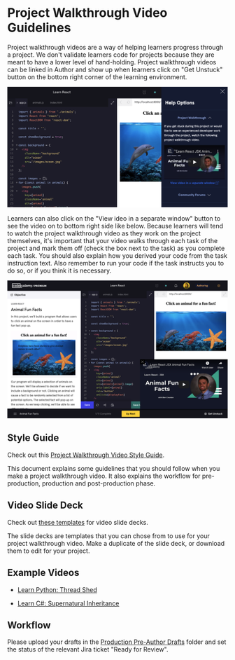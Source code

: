 # Project Walkthrough Video Guidelines

Project walkthrough videos are a way of helping learners progress through a project. We don't validate learners code for projects because they are meant to have a lower level of hand-holding. Project walkthrough videos can be linked in Author and show up when learners click on "Get Unstuck" button on the bottom right corner of the learning environment.

![Get Unstuck window](_img/get-unstuck.png)

Learners can also click on the "View ideo in a separate window" button to see the video on to bottom right side like below. Because learners will tend to watch the project walkthrough video as they work on the project themselves, it's important that your video walks through each task of the project and mark them off (check the box next to the task) as you complete each task. You should also explain how you derived your code from the task instruction text. Also remember to run your code if the task instructs you to do so, or if you think it is necessary.

![Project walkthrough video](_img/project-walkthrough.png)

## Style Guide

Check out this [Project Walkthrough Video Style Guide](https://docs.google.com/document/d/1XH0Z3DxWzP6EOMm8tKqBI5H3oj1Hj8jhIQQe-Xhi09g/edit?usp=sharing).

This document explains some guidelines that you should follow when you make a project walkthrough video. It also explains the workflow for pre-production, production and post-production phase.

## Video Slide Deck

Check out [these templates](https://docs.google.com/presentation/d/1QMbmjEI4S-1bR9ohyxkFYsmU5KYbdxZDEz7OpWE01Zs/edit?usp=sharing) for video slide decks.

The slide decks are templates that you can chose from to use for your project walkthrough video. Make a duplicate of the slide deck, or download them to edit for your project.

## Example Videos

- [Learn Python: Thread Shed](https://www.youtube.com/watch?v=x1AxPYJwHCw)

- [Learn C#: Supernatural Inheritance](https://www.youtube.com/watch?v=vQknhZBG4rU)

## Workflow

Please upload your drafts in the [Production Pre-Author Drafts](https://drive.google.com/drive/u/0/folders/1mSFh3MXdzaQ8txVUZszyabgDhhKI43Y7) folder and set the status of the relevant Jira ticket "Ready for Review".
